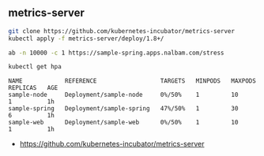## metrics-server

```bash
git clone https://github.com/kubernetes-incubator/metrics-server
kubectl apply -f metrics-server/deploy/1.8+/
```

```bash
ab -n 10000 -c 1 https://sample-spring.apps.nalbam.com/stress
```

```bash
kubectl get hpa
```
```
NAME            REFERENCE                  TARGETS   MINPODS   MAXPODS   REPLICAS   AGE
sample-node     Deployment/sample-node     0%/50%    1         10        1          1h
sample-spring   Deployment/sample-spring   47%/50%   1         30        6          1h
sample-web      Deployment/sample-web      0%/50%    1         10        1          1h
```

* https://github.com/kubernetes-incubator/metrics-server

